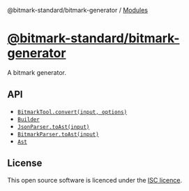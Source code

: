 @bitmark-standard/bitmark-generator / [Modules](modules.md)

[@bitmark-standard/bitmark-generator](../README.md)
================

A bitmark generator.

## API

- [`BitmarkTool.convert(input, options)`](./interfaces/BitmarkToolClass.md)
- [`Builder`](./interfaces/BuilderClass.md)
- [`JsonParser.toAst(input)`](./interfaces/JsonParserClass.md)
- [`BitmarkParser.toAst(input)`](./interfaces/BitmarkParserClass.md)
- [`Ast`](./interfaces/AstClass.md)

## License

This open source software is licenced under the [ISC licence](https://opensource.org/license/isc-license-txt).

